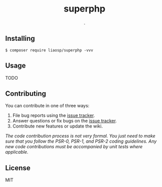 <h1 align="center"> superphp </h1>

<p align="center"> .</p>


## Installing

```shell
$ composer require liaosp/superphp -vvv
```

## Usage

TODO

## Contributing

You can contribute in one of three ways:

1. File bug reports using the [issue tracker](https://github.com/liaosp/superphp/issues).
2. Answer questions or fix bugs on the [issue tracker](https://github.com/liaosp/superphp/issues).
3. Contribute new features or update the wiki.

_The code contribution process is not very formal. You just need to make sure that you follow the PSR-0, PSR-1, and PSR-2 coding guidelines. Any new code contributions must be accompanied by unit tests where applicable._

## License

MIT